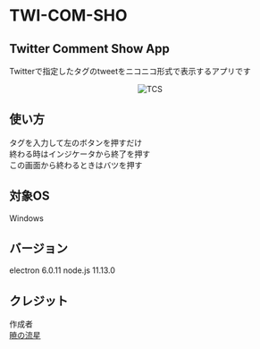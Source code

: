 # TWI-COM-SHO
## Twitter Comment Show App
Twitterで指定したタグのtweetをニコニコ形式で表示するアプリです  
<div align="center">
<img src="https://akatsuki1910.github.io/TWI-COM-SHO/tcs.png" title="TCS">
</div>

## 使い方
タグを入力して左のボタンを押すだけ  
終わる時はインジケータから終了を押す  
この画面から終わるときはバツを押す

## 対象OS
Windows

## バージョン
electron 6.0.11
node.js 11.13.0

## クレジット
作成者  
[暁の流星](https://twitter.com/nomber1910)
